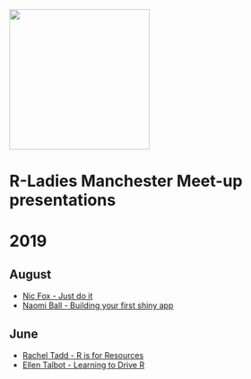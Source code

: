 <img src="https://github.com/rladies/meetup-presentations_manchester/blob/master/images/rladiesmcr-screen.png" width="250" align="middle"/>

# R-Ladies Manchester Meet-up presentations 


# 2019
## August
- [Nic Fox - Just do it](2019/2019-08-04-N-Fox.pptx)
- [Naomi Ball - Building your first shiny app](2019/2019-08-04-N-Ball.pptx)

## June 
- [Rachel Tadd - R is for Resources](2019/2019-06-08-R-Tadd.pptx)
- [Ellen Talbot - Learning to Drive R](2019/2091-06-08-E-Talbot.pptx)
